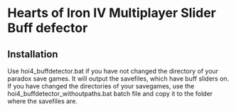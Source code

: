 # Hearts of Iron IV Multiplayer Slider Buff defector

## Installation

Use hoi4_buffdetector.bat if you have not changed the directory of your paradox save games. It will output the savefiles, which have buff sliders on.
If you have changed the directories of your savegames, use the hoi4_buffdetector_withoutpaths.bat batch file and copy it to the folder where the savefiles are.
